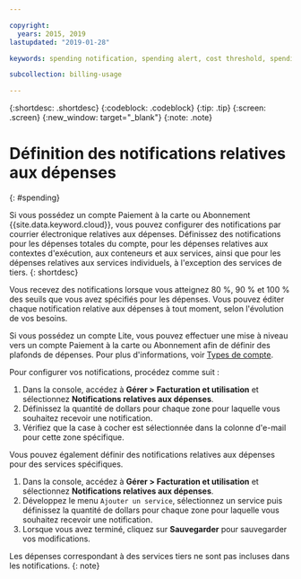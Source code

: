 ```yaml
---

copyright:
  years: 2015, 2019
lastupdated: "2019-01-28"

keywords: spending notification, spending alert, cost threshold, spending threshold

subcollection: billing-usage

---
```


{:shortdesc: .shortdesc}
{:codeblock: .codeblock}
{:tip: .tip}
{:screen: .screen}
{:new_window: target="_blank"}
{:note: .note}

# Définition des notifications relatives aux dépenses
{: #spending}

Si vous possédez un compte Paiement à la carte ou Abonnement {{site.data.keyword.cloud}}, vous pouvez configurer des notifications par courrier électronique relatives aux dépenses. Définissez des notifications pour les dépenses totales du compte, pour les dépenses relatives aux contextes
d'exécution, aux conteneurs et aux services, ainsi que pour les dépenses relatives aux services individuels, à l'exception des services de tiers.
{: shortdesc}

Vous recevez des
notifications lorsque vous atteignez 80 %, 90 % et 100 % des seuils que vous avez spécifiés pour les dépenses. Vous pouvez éditer chaque notification
relative aux dépenses à tout moment, selon l'évolution de vos besoins.

Si vous possédez un compte Lite, vous pouvez effectuer une mise à niveau vers un compte Paiement à la carte ou Abonnement afin de définir des plafonds de dépenses. Pour plus d'informations, voir [Types de compte](/docs/account?topic=account-accounts).

Pour configurer vos notifications, procédez comme suit :

1. Dans la console, accédez à **Gérer > Facturation et utilisation** et sélectionnez **Notifications relatives aux dépenses**.
2. Définissez la quantité de dollars pour chaque zone pour laquelle vous souhaitez recevoir une notification.
3. Vérifiez que la case à cocher est sélectionnée dans la colonne d'e-mail pour cette zone spécifique.

Vous pouvez également définir des notifications relatives aux dépenses pour des services spécifiques.

1. Dans la console, accédez à **Gérer > Facturation et utilisation** et sélectionnez **Notifications relatives aux dépenses**.
2. Développez le menu `Ajouter un service`, sélectionnez un service puis définissez la quantité de dollars pour chaque zone pour laquelle vous souhaitez recevoir une notification.
3. Lorsque vous avez terminé, cliquez sur **Sauvegarder** pour sauvegarder vos modifications.

Les dépenses correspondant à des services tiers ne sont pas incluses dans les notifications.
{: note}
